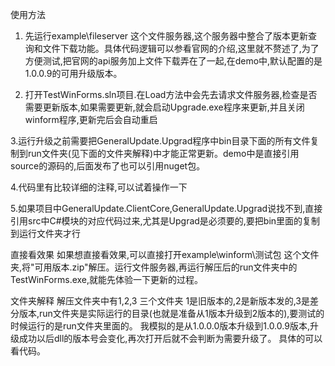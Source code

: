 使用方法
1. 先运行example\fileserver 这个文件服务器,这个服务器中整合了版本更新查询和文件下载功能。具体代码逻辑可以参看官网的介绍,这里就不赘述了,为了方便测试,把官网的api服务加上文件下载弄在了一起,在demo中,默认配置的是1.0.0.9的可用升级版本。

2. 打开TestWinForms.sln项目.在Load方法中会先去请求文件服务器,检查是否需要更新版本,如果需要更新,就会启动Upgrade.exe程序来更新,并且关闭winform程序,更新完后会自动重启

3.运行升级之前需要把GeneralUpdate.Upgrad程序中bin目录下面的所有文件复制到run文件夹(见下面的文件夹解释)中才能正常更新。demo中是直接引用source的源码的,后面发布了也可以引用nuget包。

4.代码里有比较详细的注释,可以试着操作一下

5.如果项目中GeneralUpdate.ClientCore,GeneralUpdate.Upgrad说找不到,直接引用src中C#模块的对应代码过来,尤其是Upgrad是必须要的,要把bin里面的复制到运行文件夹才行

直接看效果
如果想直接看效果,可以直接打开example\winform\测试包 这个文件夹,将"可用版本.zip"解压。运行文件服务器,再运行解压后的run文件夹中的TestWinForms.exe,就能先体验一下更新的过程。

文件夹解释
解压文件夹中有1,2,3 三个文件夹  1是旧版本的,2是新版本发的,3是差分版本,run文件夹是实际运行的目录(也就是准备从1版本升级到2版本的),要测试的时候运行的是run文件夹里面的。
我模拟的是从1.0.0.0版本升级到1.0.0.9版本,升级成功以后dll的版本号会变化,再次打开后就不会判断为需要升级了。
具体的可以看代码。
